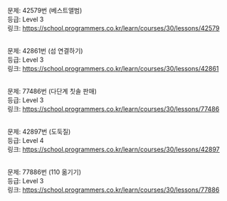 문제: 42579번 (베스트앨범) <br/>
등급: Level 3 <br/>
링크: https://school.programmers.co.kr/learn/courses/30/lessons/42579 <br/>
 <br/>

문제: 42861번 (섬 연결하기) <br/>
등급: Level 3 <br/>
링크: https://school.programmers.co.kr/learn/courses/30/lessons/42861 <br/>
 <br/>

문제: 77486번 (다단계 칫솔 판매) <br/>
등급: Level 3 <br/>
링크: https://school.programmers.co.kr/learn/courses/30/lessons/77486 <br/>
 <br/>

문제: 42897번 (도둑질) <br/>
등급: Level 4 <br/>
링크: https://school.programmers.co.kr/learn/courses/30/lessons/42897 <br/>
 <br/>

문제: 77886번 (110 옮기기) <br/>
등급: Level 3 <br/>
링크: https://school.programmers.co.kr/learn/courses/30/lessons/77886 <br/>
 <br/>
